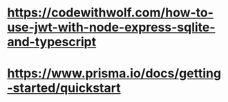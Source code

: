 # https://codewithwolf.com/how-to-use-jwt-with-node-express-sqlite-and-typescript

# https://www.prisma.io/docs/getting-started/quickstart